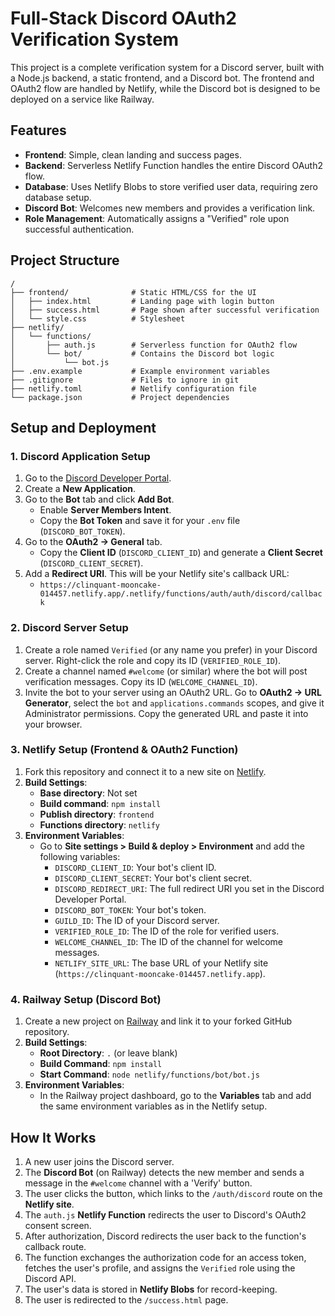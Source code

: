 # Full-Stack Discord OAuth2 Verification System

This project is a complete verification system for a Discord server, built with a Node.js backend, a static frontend, and a Discord bot. The frontend and OAuth2 flow are handled by Netlify, while the Discord bot is designed to be deployed on a service like Railway.

## Features

- **Frontend**: Simple, clean landing and success pages.
- **Backend**: Serverless Netlify Function handles the entire Discord OAuth2 flow.
- **Database**: Uses Netlify Blobs to store verified user data, requiring zero database setup.
- **Discord Bot**: Welcomes new members and provides a verification link.
- **Role Management**: Automatically assigns a "Verified" role upon successful authentication.

## Project Structure

```
/
├── frontend/              # Static HTML/CSS for the UI
│   ├── index.html         # Landing page with login button
│   ├── success.html       # Page shown after successful verification
│   └── style.css          # Stylesheet
├── netlify/
│   └── functions/
│       ├── auth.js        # Serverless function for OAuth2 flow
│       └── bot/           # Contains the Discord bot logic
│           └── bot.js
├── .env.example           # Example environment variables
├── .gitignore             # Files to ignore in git
├── netlify.toml           # Netlify configuration file
└── package.json           # Project dependencies
```

## Setup and Deployment

### 1. Discord Application Setup

1.  Go to the [Discord Developer Portal](https://discord.com/developers/applications).
2.  Create a **New Application**.
3.  Go to the **Bot** tab and click **Add Bot**. 
    - Enable **Server Members Intent**.
    - Copy the **Bot Token** and save it for your `.env` file (`DISCORD_BOT_TOKEN`).
4.  Go to the **OAuth2 -> General** tab.
    - Copy the **Client ID** (`DISCORD_CLIENT_ID`) and generate a **Client Secret** (`DISCORD_CLIENT_SECRET`).
5.  Add a **Redirect URI**. This will be your Netlify site's callback URL:
    - `https://clinquant-mooncake-014457.netlify.app/.netlify/functions/auth/auth/discord/callback`

### 2. Discord Server Setup

1.  Create a role named `Verified` (or any name you prefer) in your Discord server. Right-click the role and copy its ID (`VERIFIED_ROLE_ID`).
2.  Create a channel named `#welcome` (or similar) where the bot will post verification messages. Copy its ID (`WELCOME_CHANNEL_ID`).
3.  Invite the bot to your server using an OAuth2 URL. Go to **OAuth2 -> URL Generator**, select the `bot` and `applications.commands` scopes, and give it Administrator permissions. Copy the generated URL and paste it into your browser.

### 3. Netlify Setup (Frontend & OAuth2 Function)

1.  Fork this repository and connect it to a new site on [Netlify](https://netlify.com).
2.  **Build Settings**:
    - **Base directory**: Not set
    - **Build command**: `npm install`
    - **Publish directory**: `frontend`
    - **Functions directory**: `netlify`
3.  **Environment Variables**:
    - Go to **Site settings > Build & deploy > Environment** and add the following variables:
      - `DISCORD_CLIENT_ID`: Your bot's client ID.
      - `DISCORD_CLIENT_SECRET`: Your bot's client secret.
      - `DISCORD_REDIRECT_URI`: The full redirect URI you set in the Discord Developer Portal.
      - `DISCORD_BOT_TOKEN`: Your bot's token.
      - `GUILD_ID`: The ID of your Discord server.
      - `VERIFIED_ROLE_ID`: The ID of the role for verified users.
      - `WELCOME_CHANNEL_ID`: The ID of the channel for welcome messages.
      - `NETLIFY_SITE_URL`: The base URL of your Netlify site (`https://clinquant-mooncake-014457.netlify.app`).

### 4. Railway Setup (Discord Bot)

1.  Create a new project on [Railway](https://railway.app) and link it to your forked GitHub repository.
2.  **Build Settings**:
    - **Root Directory**: `.` (or leave blank)
    - **Build Command**: `npm install`
    - **Start Command**: `node netlify/functions/bot/bot.js`
3.  **Environment Variables**:
    - In the Railway project dashboard, go to the **Variables** tab and add the same environment variables as in the Netlify setup.

## How It Works

1.  A new user joins the Discord server.
2.  The **Discord Bot** (on Railway) detects the new member and sends a message in the `#welcome` channel with a 'Verify' button.
3.  The user clicks the button, which links to the `/auth/discord` route on the **Netlify site**.
4.  The `auth.js` **Netlify Function** redirects the user to Discord's OAuth2 consent screen.
5.  After authorization, Discord redirects the user back to the function's callback route.
6.  The function exchanges the authorization code for an access token, fetches the user's profile, and assigns the `Verified` role using the Discord API.
7.  The user's data is stored in **Netlify Blobs** for record-keeping.
8.  The user is redirected to the `/success.html` page.
